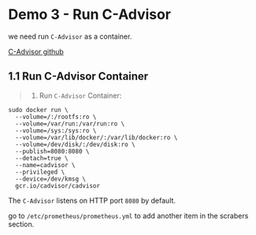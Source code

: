 # Demo 3 - Run C-Advisor

we need run `C-Advisor` as a container.

[C-Advisor github](https://github.com/google/cadvisor)

## 1.1 Run C-Advisor Container

> 1. Run `C-Advisor` Container:

```
sudo docker run \
  --volume=/:/rootfs:ro \
  --volume=/var/run:/var/run:ro \
  --volume=/sys:/sys:ro \
  --volume=/var/lib/docker/:/var/lib/docker:ro \
  --volume=/dev/disk/:/dev/disk:ro \
  --publish=8080:8080 \
  --detach=true \
  --name=cadvisor \
  --privileged \
  --device=/dev/kmsg \
  gcr.io/cadvisor/cadvisor
```

The `C-Advisor` listens on HTTP port `8080` by default.

go to `/etc/prometheus/prometheus.yml` to add another item in the scrabers section.